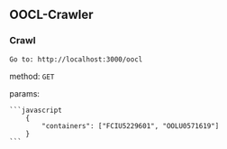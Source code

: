 ## OOCL-Crawler

### Crawl
```Go to: http://localhost:3000/oocl```

method: ```GET```

params:

    ```javascript
        {
            "containers": ["FCIU5229601", "OOLU0571619"]
        }
    ```